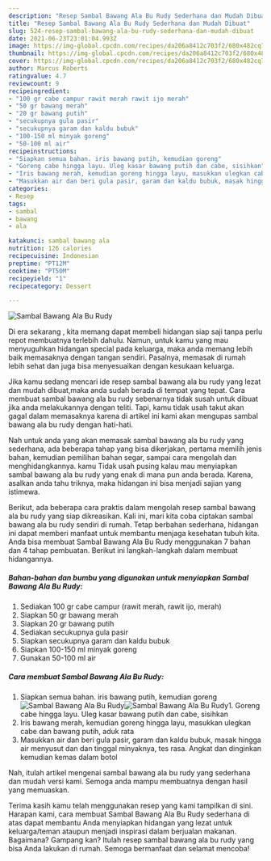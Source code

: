 ```yaml
---
description: "Resep Sambal Bawang Ala Bu Rudy Sederhana dan Mudah Dibuat"
title: "Resep Sambal Bawang Ala Bu Rudy Sederhana dan Mudah Dibuat"
slug: 524-resep-sambal-bawang-ala-bu-rudy-sederhana-dan-mudah-dibuat
date: 2021-06-23T23:01:04.993Z
image: https://img-global.cpcdn.com/recipes/da206a8412c703f2/680x482cq70/sambal-bawang-ala-bu-rudy-foto-resep-utama.jpg
thumbnail: https://img-global.cpcdn.com/recipes/da206a8412c703f2/680x482cq70/sambal-bawang-ala-bu-rudy-foto-resep-utama.jpg
cover: https://img-global.cpcdn.com/recipes/da206a8412c703f2/680x482cq70/sambal-bawang-ala-bu-rudy-foto-resep-utama.jpg
author: Marcus Roberts
ratingvalue: 4.7
reviewcount: 9
recipeingredient:
- "100 gr cabe campur rawit merah rawit ijo merah"
- "50 gr bawang merah"
- "20 gr bawang putih"
- "secukupnya gula pasir"
- "secukupnya garam dan kaldu bubuk"
- "100-150 ml minyak goreng"
- "50-100 ml air"
recipeinstructions:
- "Siapkan semua bahan. iris bawang putih, kemudian goreng"
- "Goreng cabe hingga layu. Uleg kasar bawang putih dan cabe, sisihkan"
- "Iris bawang merah, kemudian goreng hingga layu, masukkan ulegkan cabe dan bawang putih, aduk rata"
- "Masukkan air dan beri gula pasir, garam dan kaldu bubuk, masak hingga air menyusut dan dan tinggal minyaknya, tes rasa. Angkat dan dinginkan kemudian kemas dalam botol"
categories:
- Resep
tags:
- sambal
- bawang
- ala

katakunci: sambal bawang ala 
nutrition: 126 calories
recipecuisine: Indonesian
preptime: "PT12M"
cooktime: "PT50M"
recipeyield: "1"
recipecategory: Dessert

---
```



![Sambal Bawang Ala Bu Rudy](https://img-global.cpcdn.com/recipes/da206a8412c703f2/680x482cq70/sambal-bawang-ala-bu-rudy-foto-resep-utama.jpg)

Di era  sekarang , kita memang dapat membeli hidangan siap saji tanpa perlu repot membuatnya terlebih dahulu. Namun, untuk kamu yang mau menyuguhkan hidangan special pada keluarga, maka anda memang lebih baik memasaknya dengan tangan sendiri. Pasalnya, memasak di rumah lebih sehat dan juga bisa menyesuaikan dengan kesukaan keluarga.

Jika kamu sedang mencari ide resep sambal bawang ala bu rudy yang lezat dan mudah dibuat,maka anda sudah berada di tempat yang tepat. Cara membuat sambal bawang ala bu rudy  sebenarnya tidak susah untuk dibuat jika anda melakukannya dengan teliti. Tapi, kamu tidak usah takut akan gagal dalam memasaknya 
karena di artikel ini kami akan mengupas sambal bawang ala bu rudy dengan hati-hati.  



Nah untuk anda yang akan memasak sambal bawang ala bu rudy yang sederhana, ada beberapa tahap yang bisa dikerjakan, pertama memilih jenis bahan, kemudian pemilihan bahan segar, sampai cara mengolah dan menghidangkannya. kamu Tidak usah pusing kalau mau menyiapkan sambal bawang ala bu rudy yang enak di mana pun anda berada. Karena, asalkan anda  tahu triknya, maka hidangan ini bisa menjadi sajian yang istimewa.

Berikut, ada beberapa cara praktis  dalam mengolah resep sambal bawang ala bu rudy yang siap dikreasikan. Kali ini, mari kita coba ciptakan sambal bawang ala bu rudy sendiri di rumah. Tetap berbahan sederhana, hidangan ini dapat memberi manfaat untuk membantu menjaga kesehatan tubuh kita. Anda bisa membuat Sambal Bawang Ala Bu Rudy menggunakan 7 bahan dan 4 tahap pembuatan. Berikut ini langkah-langkah dalam membuat hidangannya.

<!--inarticleads1-->

##### Bahan-bahan dan bumbu yang digunakan untuk menyiapkan Sambal Bawang Ala Bu Rudy:

1. Sediakan 100 gr cabe campur (rawit merah, rawit ijo, merah)
1. Siapkan 50 gr bawang merah
1. Siapkan 20 gr bawang putih
1. Sediakan secukupnya gula pasir
1. Siapkan secukupnya garam dan kaldu bubuk
1. Siapkan 100-150 ml minyak goreng
1. Gunakan 50-100 ml air




<!--inarticleads2-->

##### Cara membuat Sambal Bawang Ala Bu Rudy:

1. Siapkan semua bahan. iris bawang putih, kemudian goreng
<img src="https://img-global.cpcdn.com/steps/6b160cdc1c9a442d/160x128cq70/sambal-bawang-ala-bu-rudy-langkah-memasak-1-foto.jpg" alt="Sambal Bawang Ala Bu Rudy"><img src="https://img-global.cpcdn.com/steps/38ed6b956278f4c8/160x128cq70/sambal-bawang-ala-bu-rudy-langkah-memasak-1-foto.jpg" alt="Sambal Bawang Ala Bu Rudy">1. Goreng cabe hingga layu. Uleg kasar bawang putih dan cabe, sisihkan
1. Iris bawang merah, kemudian goreng hingga layu, masukkan ulegkan cabe dan bawang putih, aduk rata
1. Masukkan air dan beri gula pasir, garam dan kaldu bubuk, masak hingga air menyusut dan dan tinggal minyaknya, tes rasa. Angkat dan dinginkan kemudian kemas dalam botol




Nah, itulah artikel mengenai  sambal bawang ala bu rudy  yang sederhana dan mudah versi kami. Semoga anda mampu membuatnya dengan hasil yang memuaskan. 

Terima kasih kamu telah menggunakan resep yang kami tampilkan di sini. Harapan kami, cara membuat  Sambal Bawang Ala Bu Rudy sederhana di atas dapat membantu Anda menyiapkan hidangan yang lezat untuk keluarga/teman ataupun menjadi inspirasi dalam berjualan makanan. Bagaimana? Gampang kan? Itulah resep sambal bawang ala bu rudy yang bisa Anda lakukan di rumah. Semoga bermanfaat dan selamat mencoba!

